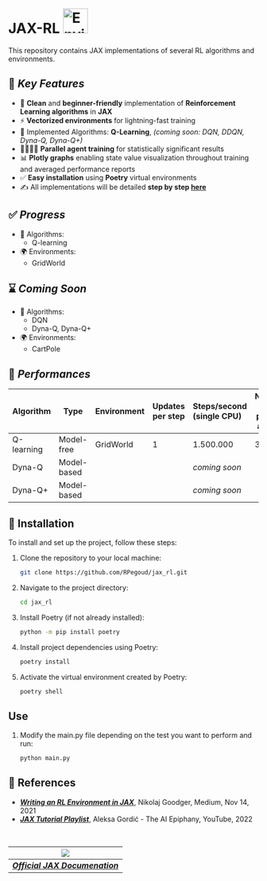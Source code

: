 # **JAX-RL** <img src='https://upload.wikimedia.org/wikipedia/commons/8/86/Google_JAX_logo.svg' alt="Environment" width="50" />

This repository contains JAX implementations of several RL algorithms and environments.

## 🌟 ***Key Features***

* 🐍  **Clean** and **beginner-friendly** implementation of **Reinforcement Learning algorithms** in **JAX**
* ⚡ **Vectorized environments** for lightning-fast training
* 🤖 Implemented Algorithms: **Q-Learning**, *(coming soon: DQN, DDQN, Dyna-Q, Dyna-Q+)*
* 👩‍👨‍👦‍👧 **Parallel agent training** for statistically significant results
* 📊 **Plotly graphs** enabling state value visualization throughout training and averaged performance reports
* ✅ **Easy installation** using **Poetry** virtual environments
* ✍️ All implementations will be detailed **step by step [here](<https://machine-learning-blog.vercel.app>)**

## ✅ ***Progress***

* 🤖 Algorithms:
  * Q-learning
* 🌍 Environments:
  * GridWorld

## ⌛ ***Coming Soon***

* 🤖 Algorithms:
  * DQN
  * Dyna-Q, Dyna-Q+
* 🌍 Environments:
  * CartPole

## 🚀 ***Performances***

| Algorithm  | Type        | Environment | Updates per step | Steps/second (single CPU) | Number of parallel agents | Number of training steps | Runtime (s) |
|:---------- | ----------- |:----------- | ---------------- |:------------------------- | ------------------------- | ------------------------ | ----------- |
| Q-learning | Model-free  | GridWorld   | 1                | 1.500.000                 | 30                        | 100.000                  | 2           |
| Dyna-Q     | Model-based |             |                  | *coming soon*             |                           |                          |             |
| Dyna-Q+    | Model-based |             |                  | *coming soon*             |                           |                          |             |

## 💾 Installation

To install and set up the project, follow these steps:

1. Clone the repository to your local machine:

   ```bash
   git clone https://github.com/RPegoud/jax_rl.git
   ```

2. Navigate to the project directory:

   ```bash
   cd jax_rl
   ```

3. Install Poetry (if not already installed):

   ```bash
   python -m pip install poetry
   ```

4. Install project dependencies using Poetry:

   ```bash
   poetry install
   ```

5. Activate the virtual environment created by Poetry:

   ```bash
   poetry shell
   ```

## Use

1. Modify the main.py file depending on the test you want to perform and run:

   ```bash
   python main.py

## 📝 References

* [***Writing an RL Environment in JAX***](https://medium.com/@ngoodger_7766/writing-an-rl-environment-in-jax-9f74338898ba), Nikolaj Goodger, Medium, Nov 14, 2021
* [***JAX Tutorial Playlist***](https://www.youtube.com/watch?v=SstuvS-tVc0&list=PLBoQnSflObckOARbMK9Lt98Id0AKcZurq), Aleksa Gordić - The AI Epiphany, YouTube, 2022

<br/>

| ![](https://upload.wikimedia.org/wikipedia/commons/8/86/Google_JAX_logo.svg) |
|:--:|
| [***Official JAX Documenation***](https://jax.readthedocs.io/en/latest/index.html) |
